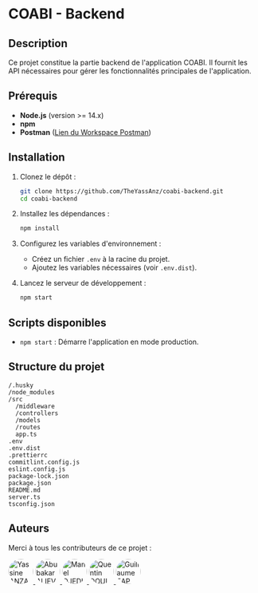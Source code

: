 # COABI - Backend

## Description

Ce projet constitue la partie backend de l'application COABI. Il fournit les API nécessaires pour gérer les fonctionnalités principales de l'application.

## Prérequis

- **Node.js** (version >= 14.x)
- **npm**
- **Postman** ([Lien du Workspace Postman](https://coabi-team.postman.co/workspace/fcba6f8d-1708-46a4-92d1-3cbe1b2a12d4))

## Installation

1. Clonez le dépôt :

   ```bash
   git clone https://github.com/TheYassAnz/coabi-backend.git
   cd coabi-backend
   ```

2. Installez les dépendances :

   ```bash
   npm install
   ```

3. Configurez les variables d'environnement :

   - Créez un fichier `.env` à la racine du projet.
   - Ajoutez les variables nécessaires (voir `.env.dist`).

4. Lancez le serveur de développement :
   ```bash
   npm start
   ```

## Scripts disponibles

- `npm start` : Démarre l'application en mode production.

## Structure du projet

```
/.husky
/node_modules
/src
  /middleware
  /controllers
  /models
  /routes
  app.ts
.env
.env.dist
.prettierrc
commitlint.config.js
eslint.config.js
package-lock.json
package.json
README.md
server.ts
tsconfig.json
```

## Auteurs

Merci à tous les contributeurs de ce projet :

<p>
   <a href="https://github.com/TheYassAnz" target="_blank">
      <img src="https://github.com/TheYassAnz.png"  alt="Yassine ANZAR BASHA" style="border-radius: 50%; width: 50px; height: 50px;">
   </a>
   <a href="https://github.com/AbubakarAliev" target="_blank">
      <img src="https://github.com/AbubakarAliev.png" alt="Abubakar ALIEV" style="border-radius: 50%; width: 50px; height: 50px;">
   </a>
   <a href="https://github.com/Maneldj" target="_blank">
      <img src="https://github.com/Maneldj.png" alt="Manel DJEDIR" style="border-radius: 50%; width: 50px; height: 50px;">
   </a>
   <a href="https://github.com/NutNak" target="_blank">
      <img src="https://github.com/NutNak.png" alt="Quentin DOULCET" style="border-radius: 50%; width: 50px; height: 50px;">
   </a>
   <a href="https://github.com/geap1999" target="_blank">
      <img src="https://github.com/geap1999.png" alt="Guillaume EAP" style="border-radius: 50%; width: 50px; height: 50px;">
   </a>
   
</p>
